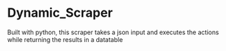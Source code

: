 # Dynamic_Scraper
Built with python, this scraper takes a json input and executes the actions while returning the results in a datatable
